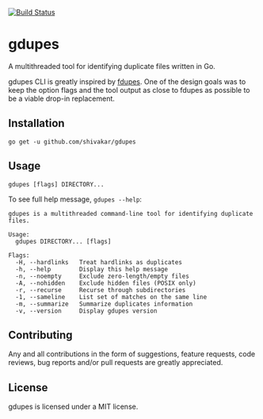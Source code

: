 [![Build Status](https://travis-ci.org/shivakar/gdupes.svg?branch=master)](https://travis-ci.org/shivakar/gdupes)

# gdupes
A multithreaded tool for identifying duplicate files written in Go.

gdupes CLI is greatly inspired by [fdupes](https://github.com/adrianlopezroche/fdupes). One of the design goals was to keep the option flags and the tool output as close to fdupes as possible to be a viable drop-in replacement.

## Installation

```
go get -u github.com/shivakar/gdupes
```

## Usage

```
gdupes [flags] DIRECTORY...
```

To see full help message, `gdupes --help`:

```
gdupes is a multithreaded command-line tool for identifying duplicate files.

Usage:
  gdupes DIRECTORY... [flags]

Flags:
  -H, --hardlinks   Treat hardlinks as duplicates
  -h, --help        Display this help message
  -n, --noempty     Exclude zero-length/empty files
  -A, --nohidden    Exclude hidden files (POSIX only)
  -r, --recurse     Recurse through subdirectories
  -1, --sameline    List set of matches on the same line
  -m, --summarize   Summarize duplicates information
  -v, --version     Display gdupes version
```

## Contributing

Any and all contributions in the form of suggestions, feature requests, code reviews, bug reports and/or pull requests are greatly appreciated.

## License

gdupes is licensed under a MIT license.
